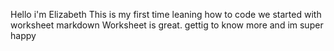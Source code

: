 Hello i'm Elizabeth 
This is my first time leaning how to code
we started with worksheet markdown 
Worksheet is great.
gettig to know more and im super happy